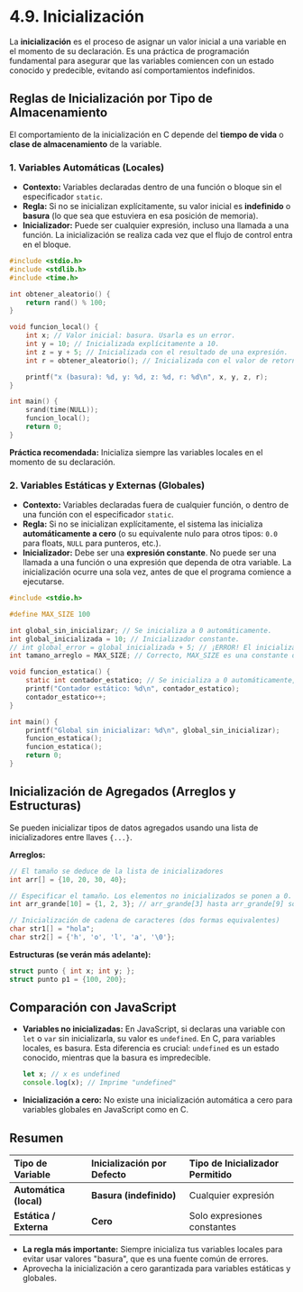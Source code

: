 # 4.9. Inicialización

La **inicialización** es el proceso de asignar un valor inicial a una variable en el momento de su declaración. Es una práctica de programación fundamental para asegurar que las variables comiencen con un estado conocido y predecible, evitando así comportamientos indefinidos.

## Reglas de Inicialización por Tipo de Almacenamiento

El comportamiento de la inicialización en C depende del **tiempo de vida** o **clase de almacenamiento** de la variable.

### 1. Variables Automáticas (Locales)

- **Contexto:** Variables declaradas dentro de una función o bloque sin el especificador `static`.
- **Regla:** Si no se inicializan explícitamente, su valor inicial es **indefinido** o **basura** (lo que sea que estuviera en esa posición de memoria).
- **Inicializador:** Puede ser cualquier expresión, incluso una llamada a una función. La inicialización se realiza cada vez que el flujo de control entra en el bloque.

```c
#include <stdio.h>
#include <stdlib.h>
#include <time.h>

int obtener_aleatorio() {
    return rand() % 100;
}

void funcion_local() {
    int x; // Valor inicial: basura. Usarla es un error.
    int y = 10; // Inicializada explícitamente a 10.
    int z = y + 5; // Inicializada con el resultado de una expresión.
    int r = obtener_aleatorio(); // Inicializada con el valor de retorno de una función.

    printf("x (basura): %d, y: %d, z: %d, r: %d\n", x, y, z, r);
}

int main() {
    srand(time(NULL));
    funcion_local();
    return 0;
}
```

**Práctica recomendada:** Inicializa siempre las variables locales en el momento de su declaración.

### 2. Variables Estáticas y Externas (Globales)

- **Contexto:** Variables declaradas fuera de cualquier función, o dentro de una función con el especificador `static`.
- **Regla:** Si no se inicializan explícitamente, el sistema las inicializa **automáticamente a cero** (o su equivalente nulo para otros tipos: `0.0` para floats, `NULL` para punteros, etc.).
- **Inicializador:** Debe ser una **expresión constante**. No puede ser una llamada a una función o una expresión que dependa de otra variable. La inicialización ocurre una sola vez, antes de que el programa comience a ejecutarse.

```c
#include <stdio.h>

#define MAX_SIZE 100

int global_sin_inicializar; // Se inicializa a 0 automáticamente.
int global_inicializada = 10; // Inicializador constante.
// int global_error = global_inicializada + 5; // ¡ERROR! El inicializador no es constante.
int tamano_arreglo = MAX_SIZE; // Correcto, MAX_SIZE es una constante del preprocesador.

void funcion_estatica() {
    static int contador_estatico; // Se inicializa a 0 automáticamente, solo una vez.
    printf("Contador estático: %d\n", contador_estatico);
    contador_estatico++;
}

int main() {
    printf("Global sin inicializar: %d\n", global_sin_inicializar);
    funcion_estatica();
    funcion_estatica();
    return 0;
}
```

## Inicialización de Agregados (Arreglos y Estructuras)

Se pueden inicializar tipos de datos agregados usando una lista de inicializadores entre llaves `{...}`.

**Arreglos:**

```c
// El tamaño se deduce de la lista de inicializadores
int arr[] = {10, 20, 30, 40};

// Especificar el tamaño. Los elementos no inicializados se ponen a 0.
int arr_grande[10] = {1, 2, 3}; // arr_grande[3] hasta arr_grande[9] son 0.

// Inicialización de cadena de caracteres (dos formas equivalentes)
char str1[] = "hola";
char str2[] = {'h', 'o', 'l', 'a', '\0'};
```

**Estructuras (se verán más adelante):**

```c
struct punto { int x; int y; };
struct punto p1 = {100, 200};
```

## Comparación con JavaScript

- **Variables no inicializadas:** En JavaScript, si declaras una variable con `let` o `var` sin inicializarla, su valor es `undefined`. En C, para variables locales, es basura. Esta diferencia es crucial: `undefined` es un estado conocido, mientras que la basura es impredecible.
  ```javascript
  let x; // x es undefined
  console.log(x); // Imprime "undefined"
  ```
- **Inicialización a cero:** No existe una inicialización automática a cero para variables globales en JavaScript como en C.

## Resumen

| Tipo de Variable       | Inicialización por Defecto | Tipo de Inicializador Permitido |
| :--------------------- | :------------------------- | :------------------------------ |
| **Automática (local)** | **Basura (indefinido)**    | Cualquier expresión             |
| **Estática / Externa** | **Cero**                   | Solo expresiones constantes     |

- **La regla más importante:** Siempre inicializa tus variables locales para evitar usar valores "basura", que es una fuente común de errores.
- Aprovecha la inicialización a cero garantizada para variables estáticas y globales.

